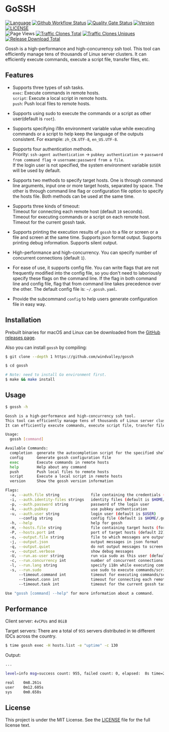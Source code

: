 # GoSSH

[![Language](https://img.shields.io/badge/Language-Go-blue.svg)](https://go.dev)
[![Github Workflow Status](https://img.shields.io/github/workflow/status/windvalley/gossh/GosshCI)](https://github.com/windvalley/gossh/actions/workflows/gosshci.yaml)
[![Quality Gate Status](https://sonarcloud.io/api/project_badges/measure?project=windvalley_gossh&metric=alert_status)](https://sonarcloud.io/summary/new_code?id=windvalley_gossh)
[![Version](https://img.shields.io/github/v/release/windvalley/gossh?include_prereleases)](https://github.com/windvalley/gossh/releases)
[![LICENSE](https://img.shields.io/github/license/windvalley/gossh)](LICENSE) <br>
![Page Views](https://views.whatilearened.today/views/github/windvalley/gossh.svg)
[![Traffic Clones Total](https://img.shields.io/endpoint?url=https%3A%2F%2Fapi.sre.im%2Fv1%2Fgithub%2Ftraffic%2Fclones%2Ftotal%3Fgit_user%3Dwindvalley%26git_repo%3Dgossh%26type%3Dcount%26label%3Dclones-total)](https://github.com/windvalley/traffic-clones-api)
[![Traffic Clones Uniques](https://img.shields.io/endpoint?url=https%3A%2F%2Fapi.sre.im%2Fv1%2Fgithub%2Ftraffic%2Fclones%2Ftotal%3Fgit_user%3Dwindvalley%26git_repo%3Dgossh%26type%3Duniques%26label%3Dclones-uniques)](https://github.com/windvalley/traffic-clones-api)
[![Release Download Total](https://img.shields.io/github/downloads/windvalley/gossh/total)](https://github.com/windvalley/gossh/releases)

Gossh is a high-performance and high-concurrency ssh tool.
This tool can efficiently manage tens of thousands of Linux server clusters.
It can efficiently execute commands, execute a script file, transfer files, etc.

## Features

- Supports three types of ssh tasks.  
  `exec`: Execute commands in remote hosts.  
  `script`: Execute a local script in remote hosts.  
  `push`: Push local files to remote hosts.

- Supports using sudo to execute the commands or a script as other user(default is `root`).

- Supports specifying i18n environment variable value while executing commands or a script to help keep the language of the outputs consistent. For example: `zh_CN.UTF-8`, `en_US.UTF-8`.

- Supports four authentication methods.  
  Priority: `ssh-agent authentication` -> `pubkey authentication` -> `password from command flag` -> `username:password from a file`.  
  If the login user is not specified, the system environment variable `$USER` will be used by default.

- Supports two methods to specify target hosts. One is through command line arguments, input one or more target hosts, separated by space. The other is through command line flag or configuration file option to specify the hosts file. Both methods can be used at the same time.

- Supports three kinds of timeout:  
  Timeout for connecting each remote host (default `10` seconds).  
  Timeout for executing commands or a script on each remote host.  
  Timeout for the current gossh task.

- Supports printing the execution results of `gossh` to a file or screen or a file and screen at the same time. Supports json format output. Supports printing debug information. Supports silent output.

- High-performance and high-concurrency. You can specify number of concurrent connections (default `1`).

- For ease of use, it supports config file. You can write flags that are not frequently modified into the config file, so you don't need to laboriously specify these flags on the command line. If the flag in both command line and config file, flag that from command line takes precedence over the other. The default config file is: `~/.gossh.yaml`.

- Provide the subcommand `config` to help users generate configuration file in easy way.

## Installation

Prebuilt binaries for macOS and Linux can be downloaded from the [GitHub releases page](https://github.com/windvalley/gossh/releases).

Also you can install `gossh` by compiling:

```sh
$ git clone --depth 1 https://github.com/windvalley/gossh

$ cd gossh

# Note: need to install Go environment first.
$ make && make install
```

## Usage

```sh
$ gossh -h

Gossh is a high-performance and high-concurrency ssh tool.
This tool can efficiently manage tens of thousands of Linux server clusters.
It can efficiently execute commands, execute script file, transfer file, etc.

Usage:
  gossh [command]

Available Commands:
  completion  generate the autocompletion script for the specified shell
  config      Generate gossh configuration file
  exec        Execute commands in remote hosts
  help        Help about any command
  push        Push local files to remote hosts
  script      Execute a local script in remote hosts
  version     Show the gossh version information

Flags:
  -a, --auth.file string              file containing the credentials (format: "username:password")
  -i, --auth.identity-files strings   identity files (default is $HOME/.ssh/{id_rsa,id_dsa})
  -p, --auth.password string          password of the login user
  -k, --auth.pubkey                   use pubkey authentication
  -u, --auth.user string              login user (default is $USER)
      --config string                 config file (default is $HOME/.gossh.yaml)
  -h, --help                          help for gossh
  -H, --hosts.file string             file containing target hosts (format: one host per line)
  -P, --hosts.port int                port of target hosts (default 22)
  -o, --output.file string            file to which messages are output
  -j, --output.json                   output messages in json format
  -q, --output.quiet                  do not output messages to screen (except error messages)
  -v, --output.verbose                show debug messages
  -U, --run.as-user string            run via sudo as this user (default "root")
  -c, --run.concurrency int           number of concurrent connections (default 1)
  -l, --run.lang string               specify i18n while executing command (e.g. zh_CN.UTF-8|en_US.UTF-8)
  -s, --run.sudo                      use sudo to execute commands/script
      --timeout.command int           timeout for executing commands/script on each remote host
      --timeout.conn int              timeout for connecting each remote host (default 10)
      --timeout.task int              timeout for the current gossh task

Use "gossh [command] --help" for more information about a command.
```

## Performance

Client server: `4vCPUs` and `8GiB`

Target servers: There are a total of `955` servers distributed in `90` different IDCs across the country.

```sh
$ time gossh exec -H hosts.list -e "uptime" -c 130
```

Output:

```sh
...

level=info msg=success count: 955, failed count: 0, elapsed:  8s time=2021-12-15 22:17:33

real    0m8.261s
user    0m12.605s
sys     0m0.658s
```

## License

This project is under the MIT License.
See the [LICENSE](LICENSE) file for the full license text.
